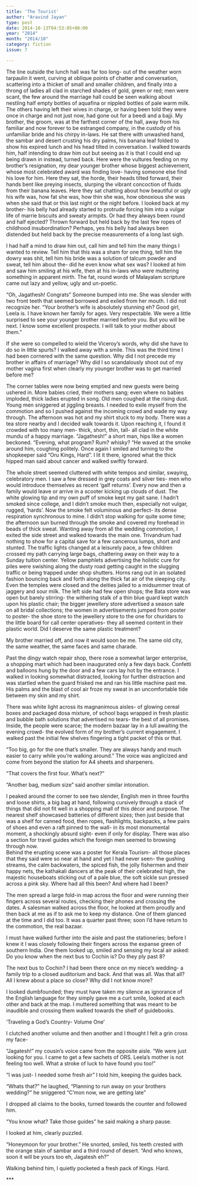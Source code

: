 ```yaml
---
title: 'The Tourist'
author: "Aravind Jayan"
type: post
date: 2014-10-13T04:53:05+00:00
year: "2014"
month: "2014/10"
category: fiction
issue: 7

---
```

The line outside the lunch hall was far too long- out of the weather worn tarpaulin it went, curving at oblique points of chatter and conversation, scattering into a thicket of small and smaller children, and finally into a throng of ladies all clad in starched shades of gold, green or red; men were scant, the few around the marriage hall could be seen walking about nestling half empty bottles of aquafina or nippled bottles of pale warm milk. The others having left their wives in charge, or having been told they were once in charge and not just now, had gone out for a beedi and a bajji. My brother, the groom, was at the farthest corner of the hall, away from his familiar and now forever to be estranged company, in the custody of his unfamiliar bride and his chirpy in-laws. He sat there with unwashed hand, the sambar and desert crusting his dry palms, his banana leaf folded to show his expired lunch and his head tilted in conversation. I walked towards him, half intending to draw him out but seeing as it is that I could end up being drawn in instead, turned back. Here were the vultures feeding on my brother’s resignation, my dear younger brother whose biggest achievement, whose most celebrated award was finding love- having someone else find his love for him. Here they sat, the horde, their heads tilted forward, their hands bent like preying insects, slurping the vibrant concoction of fluids from their banana leaves. Here they sat chatting about how beautiful or ugly his wife was, how fat she was, how thin she was, how obnoxious she was when she said that or this last night or the night before. I looked back at my brother- his belly had already started to protrude forcing him into a vulgar life of marrie biscuits and sweaty armpits. Or had they always been round and half ejected? Thrown forward but held back by the last few ropes of childhood insubordination? Perhaps, yes his belly had always been distended but held back by the precise measurements of a long last sigh.

I had half a mind to draw him out, call him and tell him the many things I wanted to review. Tell him that this was a sham for one thing, tell him the dowry was shit, tell him his bride was a solution of talcum powder and sweat, tell him about the- did he even know what sex was? I looked at him and saw him smiling at his wife, then at his in-laws who were muttering something in apparent mirth. The fat, round words of Malayalam scripture came out lazy and yellow, ugly and un-poetic.

“Oh, Jagathesh! Congrats” Someone bumped into me. She was slender with two front teeth that seemed borrowed and exiled from her mouth. I did not recognize her. “Your brother’s wife is absolutely stunning eh? Good girl, Leela is. I have known her family for ages. Very respectable. We were a little surprised to see your younger brother married before you. But you will be next. I know some excellent prospects. I will talk to your mother about them.”

If she were so compelled to wield the Viceroy’s words, why did she have to do so in little spurts? I walked away with a smile. This was the third time I had been cornered with the same question. Why did I not precede my brother in affairs of marriage? Why did I so scandalously shoot out of my mother vagina first when clearly my younger brother was to get married before me?

The corner tables were now being emptied and new guests were being ushered in. More babies cried, their mothers sang; even where no babies imploded, thick ladies erupted in song. Old men coughed at the rising dust. Young men sniggered at jiggling breasts. I needed to exile myself from the commotion and so I pushed against the incoming crowd and wade my way through. The afternoon was hot and my shirt stuck to my body. There was a tea store nearby and I decided walk towards it. Upon reaching it, I found it crowded with too many men- thick, short, thin, tall- all clad in the white mundu of a happy marriage. “Jagathesh!” a short man, hips like a women beckoned. “Evening, what program? Rum? whisky? “He waved at the smoke around him, coughing politely. Once again I smiled and turning to the shopkeeper said “Oru Kings, Hard”. I lit it there, ignored what the thick hipped man said about cancer and walked swiftly forward.

The whole street seemed cluttered with white tempos and similar, swaying, celebratory men. I saw a few dressed in grey coats and silver ties- men who would introduce themselves as recent ‘galf returns’. Every now and then a family would leave or arrive in a scooter kicking up clouds of dust. The white glowing tip and my own puff of smoke kept my gait sane. I hadn’t smoked since college, and I didn’t smoke much then, especially not vulgar, rugged, ‘hards’. Now the smoke felt voluminous and perfect- its dense respiration synchronous to mine. I didn’t stop walking for quite some time; the afternoon sun burned through the smoke and covered my forehead in beads of thick sweat. Wanting away from all the wedding commotion, I exited the side street and walked towards the main one. Trivandrum had nothing to show for a capital save for a few cancerous lumps, short and stunted. The traffic lights changed at a leisurely pace, a few children crossed my path carrying large bags, chattering away on their way to a Sunday tuition center. Yellow pamphlets advertising the holistic cure for piles were swishing along the dusty road getting caught in the slugging traffic or being trapped under shop shutters. Horns rang out in an isolated fashion bouncing back and forth along the thick fat air of the sleeping city. Even the temples were closed and the deities jailed to a midsummer treat of jaggery and sour milk. The left side had few open shops; the Bata store was open but barely stirring- the withering stalk of a thin blue guard kept watch upon his plastic chair; the bigger jewellery store advertised a season sale on all bridal collections; the women in advertisements jumped from poster to poster- the shoe store to the jewellery store to the one for churidars to the little board for call center operatives- they all seemed content in their plastic world. Did I deserve the same plastic treatment?

My brother married off, and now it would soon be me. The same old city, the same weather, the same faces and same charade.

Past the dingy watch repair shop, there rose a somewhat larger enterprise, a shopping mart which had been inaugurated only a few days back. Confetti and balloons hung by the door and a few cars lay hot by the entrance. I walked in looking somewhat distracted, looking for further distraction and was startled when the guard frisked me and ran his little machine past me. His palms and the blast of cool air froze my sweat in an uncomfortable tide between my skin and my shirt.

There was white light across its magnanimous aisles- of glowing cereal boxes and packaged dosa mixture, of school bags wrapped in fresh plastic and bubble bath solutions that advertised no tears- the best of all promises. Inside, the people were scarce; the modern bazaar lay in a lull awaiting the evening crowd- the evolved form of my brother’s current engagement. I walked past the initial few shelves fingering a tight packet of this or that.

“Too big, go for the one that’s smaller. They are always handy and much easier to carry while you’re walking around.” The voice was anglicized and come from beyond the station for A4 sheets and sharpeners.

“That covers the first four. What’s next?”

“Another bag, medium size” said another similar intonation.

I peaked around the corner to see two slender, English men in three fourths and loose shirts, a big bag at hand, following cursively through a stack of things that did not fit well in a shopping mall of this décor and purpose. The nearest shelf showcased batteries of different sizes; then just beside that was a shelf for canned food, then ropes, flashlights, backpacks, a few pairs of shoes and even a raft pinned to the wall- in its most monumental moment, a shockingly absurd sight- even if only for display. There was also a section for travel guides which the foreign men seemed to browsing through now.  
Behind the erupting scene was a poster for Kerala Tourism- all those places that they said were so near at hand and yet I had never seen- the gushing streams, the calm backwaters, the spiced fish, the jolly fishermen and their happy nets, the kathakali dancers at the peak of their celebrated high, the majestic houseboats sticking out of a pale blue, the soft sickle sun pressed across a pink sky. Where had all this been? And where had I been?

The men spread a large fold-in map across the floor and were running their fingers across several routes, checking their phones and crossing the dates. A salesman walked across the floor, he looked at them proudly and then back at me as if to ask me to keep my distance. One of them glanced at the time and I did too. It was a quarter past three; soon I’d have return to the commotion, the real bazaar.

I must have walked further into the aisle and past the stationeries; before I knew it I was closely following their fingers across the expanse green of southern India. One them looked up, smiled and sensing my local air asked: Do you know when the next bus to Cochin is? Do they ply past 8?

The next bus to Cochin? I had been there once on my niece’s wedding- a family trip to a closed auditorium and back. And that was all. Was that all? All I knew about a place so close? Why did I not know more?

I looked dumbfounded; they must have taken my silence as ignorance of the English language for they simply gave me a curt smile, looked at each other and back at the map. I muttered something that was meant to be inaudible and crossing them walked towards the shelf of guidebooks.

‘Traveling a God’s Country- Volume One’

I clutched another volume and then another and I thought I felt a grin cross my face-

“Jagatesh!” my cousin’s voice came from the opposite aisle. “We were just looking for you. I came to get a few sachets of ORS. Leela’s mother is not feeling too well. What a stroke of luck to have found you too!”

“I was just- I needed some fresh air” I told him, keeping the guides back.

“Whats that?” he laughed, “Planning to run away on your brothers wedding?” he sniggered “C’mon now, we are getting late”

I dropped all claims to the books, turned towards the counter and followed him.

“You know what? Take those guides” he said making a sharp pause.

I looked at him, clearly puzzled.

“Honeymoon for your brother.” He snorted, smiled, his teeth crested with the orange stain of sambar and a third round of desert. “And who knows, soon it will be yours too eh, Jagatesh eh?”

Walking behind him, I quietly pocketed a fresh pack of Kings. Hard.

\***
